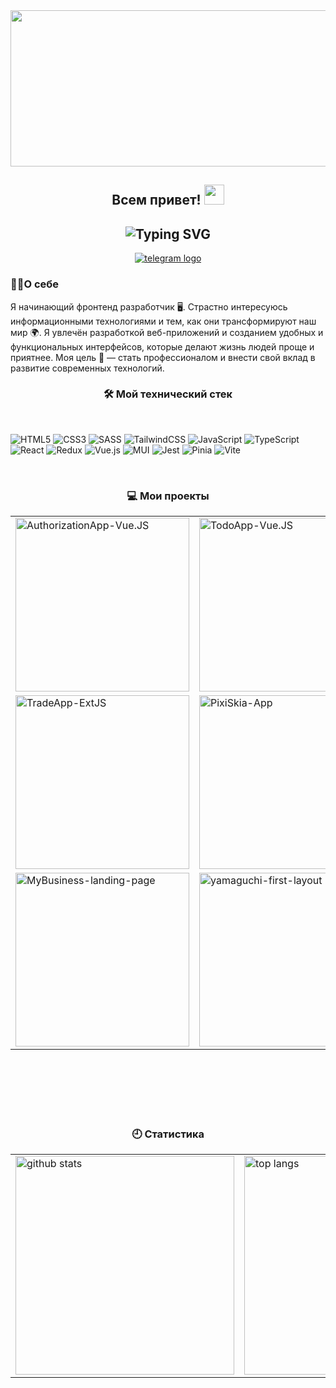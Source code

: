 <!-- Картинка  -->

<div align="center">
  <img height="250" width="600" src="https://user-images.githubusercontent.com/74038190/225813708-98b745f2-7d22-48cf-9150-083f1b00d6c9.gif"  />
</div>

<!-- Анимированное приветсвие кто я  -->

<div align="center">
<h2>
 Всем привет!
  <img src="https://github.com/blackcater/blackcater/raw/main/images/Hi.gif" height="32"/>
</h2>
  <h2>
  <img align="center" src="https://readme-typing-svg.demolab.com?font=Fira+Code&pause=1000&color=C2F7CE&center=true&vCenter=true&random=false&width=435&lines=%D0%9C%D0%B5%D0%BD%D1%8F+%D0%B7%D0%BE%D0%B2%D1%83%D1%82+%D0%A0%D0%BE%D0%BC%D0%B0+%E2%9C%8C;%D0%AF+Frontend+Developer+" alt="Typing SVG"/>
</h2>
</div>

<!-- Контакты -->
<div align="center">
  <a href="https://t.me/Roma_x100" target="_blank">
    <img src="https://img.shields.io/badge/Telegram-2CA5E0?style=for-the-badge&logo=telegram&logoColor=white" alt="telegram logo"  />
  </a>
</div>

<!-- Кратко о себе -->
<h3>👩‍💻О себе</h3>
<p>Я начинающий фронтенд разработчик 🖥️. Страстно интересуюсь информационными технологиями и тем, как они трансформируют наш мир 🌍. Я увлечён разработкой веб-приложений и созданием удобных и функциональных интерфейсов, которые делают жизнь людей проще и приятнее. Моя цель 🎯 — стать профессионалом и внести свой вклад в развитие современных технологий.
</p>

<!-- Описание технического стека -->
<h3 align="center">🛠 Мой технический стек</h3>

<br>

![HTML5](https://img.shields.io/badge/html5-%23E34F26.svg?style=for-the-badge&logo=html5&logoColor=white)
![CSS3](https://img.shields.io/badge/css3-%231572B6.svg?style=for-the-badge&logo=css3&logoColor=white)
![SASS](https://img.shields.io/badge/SASS-hotpink.svg?style=for-the-badge&logo=SASS&logoColor=white)
![TailwindCSS](https://img.shields.io/badge/tailwindcss-%2338B2AC.svg?style=for-the-badge&logo=tailwind-css&logoColor=white)
![JavaScript](https://img.shields.io/badge/javascript-%23323330.svg?style=for-the-badge&logo=javascript&logoColor=%23F7DF1E)
![TypeScript](https://img.shields.io/badge/typescript-%23007ACC.svg?style=for-the-badge&logo=typescript&logoColor=white)
![React](https://img.shields.io/badge/react-%2320232a.svg?style=for-the-badge&logo=react&logoColor=%2361DAFB)
![Redux](https://img.shields.io/badge/redux-%23593d88.svg?style=for-the-badge&logo=redux&logoColor=white)
![Vue.js](https://img.shields.io/badge/vuejs-%2335495e.svg?style=for-the-badge&logo=vuedotjs&logoColor=%234FC08D)
![MUI](https://img.shields.io/badge/MUI-%230081CB.svg?style=for-the-badge&logo=mui&logoColor=white)
![Jest](https://img.shields.io/badge/-jest-%23C21325?style=for-the-badge&logo=jest&logoColor=white)
![Pinia](https://img.shields.io/badge/-Pinia-ffe165?style=for-the-badge&logo=Pinia&labelColor=fffcf0&logoColor=ffe165)
![Vite](https://img.shields.io/badge/vite-%23646CFF.svg?style=for-the-badge&logo=vite&logoColor=white)

<br/>
<!-- Описание проектов -->
<h3 align="center"> 💻 Мои проекты</h3>

<div align="center">
  <table cellspacing="0" cellpadding="0">
    <tr>
      <td>
        <a href="https://github.com/SubbotinRoman/AuthorizationApp-Vue.JS">
          <img width="278" src="https://github-readme-stats.vercel.app/api/pin/?username=SubbotinRoman&repo=AuthorizationApp-Vue.JS&theme=transparent&hide_border=true&show_owner=false&bg_color=0D1117&title_color=FFFFFF&text_color=8B949E&icon_color=FFFFFF" alt="AuthorizationApp-Vue.JS">
        </a>
      </td>
      <td>
        <a href="https://github.com/SubbotinRoman/TodoApp-Vue.JS">
          <img width="278" src="https://github-readme-stats.vercel.app/api/pin/?username=SubbotinRoman&repo=TodoApp-Vue.JS&theme=transparent&hide_border=true&show_owner=false&bg_color=0D1117&title_color=FFFFFF&text_color=8B949E&icon_color=FFFFFF" alt="TodoApp-Vue.JS">
        </a>
      </td>
      <td>
        <a href="https://github.com/SubbotinRoman/TodoApp-React.JS">
          <img width="278" src="https://github-readme-stats.vercel.app/api/pin/?username=SubbotinRoman&repo=TodoApp-React.JS&theme=transparent&hide_border=true&show_owner=false&bg_color=0D1117&title_color=FFFFFF&text_color=8B949E&icon_color=FFFFFF" alt="TodoApp-React.JS">
        </a>
      </td>
    </tr>
    <tr>
      <td>
        <a href="https://github.com/SubbotinRoman/TradeApp-ExtJS">
          <img width="278" src="https://github-readme-stats.vercel.app/api/pin/?username=SubbotinRoman&repo=TradeApp-ExtJS&theme=transparent&hide_border=true&show_owner=false&bg_color=0D1117&title_color=FFFFFF&text_color=8B949E&icon_color=FFFFFF" alt="TradeApp-ExtJS">
        </a>
      </td>
      <td>
        <a href="https://github.com/SubbotinRoman/PixiSkia-App">
          <img width="278" src="https://github-readme-stats.vercel.app/api/pin/?username=SubbotinRoman&repo=PixiSkia-App&theme=transparent&hide_border=true&show_owner=false&bg_color=0D1117&title_color=FFFFFF&text_color=8B949E&icon_color=FFFFFF" alt="PixiSkia-App">
        </a>
      </td>
      <td>
        <a href="https://github.com/SubbotinRoman/FourHorseClub-JS">
          <img width="278" src="https://github-readme-stats.vercel.app/api/pin/?username=SubbotinRoman&repo=FourHorseClub-JS&theme=transparent&hide_border=true&show_owner=false&bg_color=0D1117&title_color=FFFFFF&text_color=8B949E&icon_color=FFFFFF" alt="FourHorseClub-JS">
        </a>
      </td>
    </tr>
    <tr>
      <td>
        <a href="https://github.com/SubbotinRoman/MyBusiness-landing-page">
          <img width="278" src="https://github-readme-stats.vercel.app/api/pin/?username=SubbotinRoman&repo=MyBusiness-landing-page&theme=transparent&hide_border=true&show_owner=false&bg_color=0D1117&title_color=FFFFFF&text_color=8B949E&icon_color=FFFFFF" alt="MyBusiness-landing-page">
        </a>
      </td>
      <td>
        <a href="https://github.com/SubbotinRoman/yamaguchi-first-layout">
          <img width="278" src="https://github-readme-stats.vercel.app/api/pin/?username=SubbotinRoman&repo=yamaguchi-first-layout&theme=transparent&hide_border=true&show_owner=false&bg_color=0D1117&title_color=FFFFFF&text_color=8B949E&icon_color=FFFFFF" alt="yamaguchi-first-layout">
        </a>
      </td>
      <td>
        <a href="https://github.com/SubbotinRoman/yamaguchi-second-layout">
          <img width="278" src="https://github-readme-stats.vercel.app/api/pin/?username=SubbotinRoman&repo=yamaguchi-second-layout&theme=transparent&hide_border=true&show_owner=false&bg_color=0D1117&title_color=FFFFFF&text_color=8B949E&icon_color=FFFFFF" alt="yamaguchi-second-layout">
        </a>
      </td>
    </tr>
  </table>
</div>

<br/><br/><br/><br/><br/>

<!-- Статистика профиля -->
<h3 align="center">🕘 Статистика</h3>

<div align="center">
  <table>
    <tr>
      <td>
        <img width="350" src="https://github-readme-stats.vercel.app/api?username=SubbotinRoman&show_icons=true&theme=transparent&hide_border=true&card_width=350&rank_icon=github&bg_color=0D1117&title_color=FFFFFF&text_color=8B949E&icon_color=FFFFFF" alt="github stats"/>
      </td>
      <td>
        <img width="350" src="https://github-readme-stats.vercel.app/api/top-langs/?username=SubbotinRoman&layout=compact&theme=transparent&hide_border=true&card_width=350&langs_count=6&bg_color=0D1117&title_color=FFFFFF&text_color=8B949E&icon_color=FFFFFF" alt="top langs"/>
      </td>
    </tr>
  </table>
</div>
